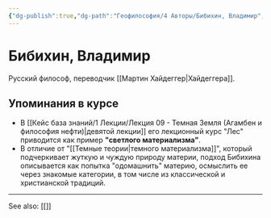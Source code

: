 ```yaml
---
{"dg-publish":true,"dg-path":"Геофилософия/4 Авторы/Бибихин, Владимир","permalink":"/geofilosofiya/4-avtory/bibihin-vladimir/"}
---
```


# Бибихин, Владимир

Русский философ, переводчик [[Мартин Хайдеггер\|Хайдеггера]].

## Упоминания в курсе
- В [[Кейс база знаний/1 Лекции/Лекция 09 - Темная Земля (Агамбен и философия нефти)\|девятой лекции]] его лекционный курс "Лес" приводится как пример **"светлого материализма"**.
- В отличие от "[[Темные теории\|темного материализма]]", который подчеркивает жуткую и чуждую природу материи, подход Бибихина описывается как попытка "одомашнить" материю, осмыслить ее через знакомые категории, в том числе из классической и христианской традиций.






---
See also:
[[]]
